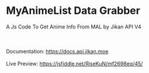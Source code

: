 # MyAnimeList Data Grabber
A Js Code To Get Anime Info From MAL by Jikan API V4
</br>
</br>
</br>
</br>
Documentation: https://docs.api.jikan.moe
</br>
</br>
Live Preview: https://jsfiddle.net/RiseKuN/mf2698eq/45/
